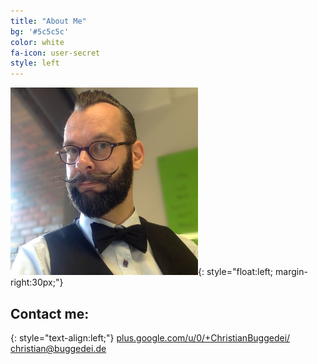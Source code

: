 ```yaml
---
title: "About Me"
bg: '#5c5c5c'
color: white
fa-icon: user-secret
style: left
---
```


![Christian Buggedei](img/buggedei.png){: style="float:left; margin-right:30px;"}

## Contact me:
{: style="text-align:left;"}
<i class="fa fa-google-plus-square"></i> [plus.google.com/u/0/+ChristianBuggedei/](https://plus.google.com/u/0/+ChristianBuggedei/)<br />
<i class="fa fa-envelope"></i> [christian@buggedei.de](mailto:christian@buggedei.de)
